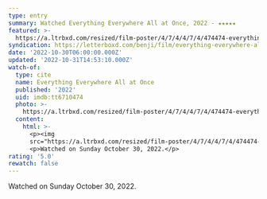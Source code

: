 ```yaml
---
type: entry
summary: Watched Everything Everywhere All at Once, 2022 - ★★★★★
featured: >-
  https://a.ltrbxd.com/resized/film-poster/4/7/4/4/7/4/474474-everything-everywhere-all-at-once-0-600-0-900-crop.jpg?v=281f1a041e
syndication: https://letterboxd.com/benji/film/everything-everywhere-all-at-once/
date: '2022-10-30T06:00:00.000Z'
updated: '2022-10-31T14:53:10.000Z'
watch-of:
  type: cite
  name: Everything Everywhere All at Once
  published: '2022'
  uid: imdb:tt6710474
  photo: >-
    https://a.ltrbxd.com/resized/film-poster/4/7/4/4/7/4/474474-everything-everywhere-all-at-once-0-600-0-900-crop.jpg?v=281f1a041e
  content:
    html: >-
      <p><img
      src="https://a.ltrbxd.com/resized/film-poster/4/7/4/4/7/4/474474-everything-everywhere-all-at-once-0-600-0-900-crop.jpg?v=281f1a041e"/></p>
      <p>Watched on Sunday October 30, 2022.</p>
rating: '5.0'
rewatch: false
---
```

Watched on Sunday October 30, 2022.
